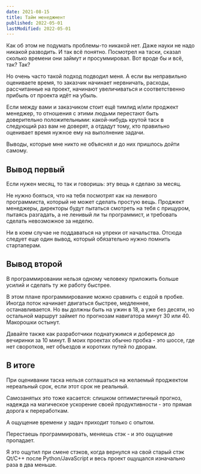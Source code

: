 ```yaml
---
date: 2021-08-15
title: Тайм менеджмент
published: 2022-05-01
lastModified: 2022-05-01
---
```


Как об этом не подумать проблемы-то никакой нет. Даже науки не надо никакой разводить. И так всё понятно. Посмотрел на таски, сказал сколько времени они займут и просуммировал. Вот вроде бы и всё, так? Так?

Но очень часто такой подход подводил меня. А если вы неправильно оцениваете время, то заказчик начинает нервничать, расходы, рассчитанные на проект, начинают увеличиваться и соответственно прибыль от проекта идёт на убыль.

Если между вами и заказчиком стоит ещё тимлид и/или проджект менеджер, то отношения с этими людьми перестают быть доверительно положительными: какой-нибудь крутой таск в следующий раз вам не доверят, а отдадут тому, кто правильно оценивает время нужное ему на выполнение задачи.

Выводы, которые мне никто не объяснял и до них пришлось дойти самому.

## Вывод первый

Если нужен месяц, то так и говоришь: эту вещь я сделаю за месяц.

Не нужно бояться, что на тебя посмотрят как на ленивого программиста, который не может сделать простую вещь. Проджект менеджеры, директоры будут пытаться смотреть на тебя с прищуром, пытаясь разгадать, а не ленивый ли ты программист, и требовать сделать невозможное за неделю.

Ни в коем случае не поддаваться на упреки от начальства. Отсюда следует еще один вывод, который обязательно нужно помнить стартаперам. 

## Вывод второй

В программировании нельзя одному человеку приложить больше усилий и сделать ту же работу быстрее.

В этом плане программирование можно сравнить с ездой в пробке. Иногда поток начинает двигаться быстрее, медленнее, останавливается. Но вы должны быть на ужин в 18, а уже без десяти, но остальной маршрут займет по прогнозам навигатора минут 30 или 40. Макорошки остынут.

Давайте также как разработчики поднатужимся и доберемся до вечиринки за 10 минут. В моих проектах обычно пробка - это шоссе, где нет своротков, нет объездов и коротких путей по дворам.

## В итоге

При оценивании таска нельзя соглашаться на желаемый проджектом нереальный срок, если этот срок не реальный. 

Самозанятых это тоже касается: слишком оптимистичный прогноз, надежда на магическое ускорение своей продуктивности - это прямая дорога к переработкам.

А ощущение времени у задач приходит только с опытом. 

Перестаешь программировать, меняешь стэк - и это ощущение пропадает. 

Я это ощутил при смене стэков, когда вернулся на свой старый стэк Qt/C++ после Python/JavaScript и весь проект ощущался изначально раза в два меньше.
